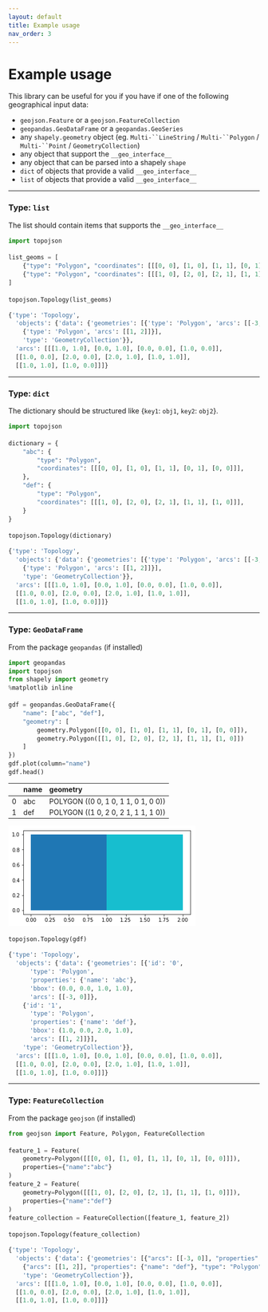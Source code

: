 ```yaml
---
layout: default
title: Example usage
nav_order: 3
---
```


# Example usage

This library can be useful for you if you have if one of the following geographical input data:

- `geojson.Feature` or a `geojson.FeatureCollection`
- `geopandas.GeoDataFrame` or a `geopandas.GeoSeries`
- any `shapely.geometry` object (eg. `Multi-``LineString` / `Multi-``Polygon` / `Multi-``Point` / `GeometryCollection`)
- any object that support the `__geo_interface__`
- any object that can be parsed into a shapely `shape`
- `dict` of objects that provide a valid `__geo_interface__`
- `list` of objects that provide a valid `__geo_interface__`

* * * 

### Type: `list`
The list should contain items that supports the `__geo_interface__`

```python
import topojson

list_geoms = [
    {"type": "Polygon", "coordinates": [[[0, 0], [1, 0], [1, 1], [0, 1], [0, 0]]]},
    {"type": "Polygon", "coordinates": [[[1, 0], [2, 0], [2, 1], [1, 1], [1, 0]]]}
]

topojson.Topology(list_geoms)
```

```python
{'type': 'Topology',
  'objects': {'data': {'geometries': [{'type': 'Polygon', 'arcs': [[-3, 0]]},
    {'type': 'Polygon', 'arcs': [[1, 2]]}],
    'type': 'GeometryCollection'}},
  'arcs': [[[1.0, 1.0], [0.0, 1.0], [0.0, 0.0], [1.0, 0.0]],
  [[1.0, 0.0], [2.0, 0.0], [2.0, 1.0], [1.0, 1.0]],
  [[1.0, 1.0], [1.0, 0.0]]]}
```

* * * 

### Type: `dict`
The dictionary should be structured like {`key1`: `obj1`, `key2`: `obj2`}.

```python
import topojson

dictionary = {
    "abc": {
        "type": "Polygon",
        "coordinates": [[[0, 0], [1, 0], [1, 1], [0, 1], [0, 0]]],
    },
    "def": {
        "type": "Polygon",
        "coordinates": [[[1, 0], [2, 0], [2, 1], [1, 1], [1, 0]]],
    }
}

topojson.Topology(dictionary)
```

```python
{'type': 'Topology',
  'objects': {'data': {'geometries': [{'type': 'Polygon', 'arcs': [[-3, 0]]},
    {'type': 'Polygon', 'arcs': [[1, 2]]}],
    'type': 'GeometryCollection'}},
  'arcs': [[[1.0, 1.0], [0.0, 1.0], [0.0, 0.0], [1.0, 0.0]],
  [[1.0, 0.0], [2.0, 0.0], [2.0, 1.0], [1.0, 1.0]],
  [[1.0, 1.0], [1.0, 0.0]]]}
```

* * * 

### Type: `GeoDataFrame` 
From the package `geopandas` (if installed)

```python
import geopandas
import topojson
from shapely import geometry
%matplotlib inline

gdf = geopandas.GeoDataFrame({
    "name": ["abc", "def"],
    "geometry": [
        geometry.Polygon([[0, 0], [1, 0], [1, 1], [0, 1], [0, 0]]),
        geometry.Polygon([[1, 0], [2, 0], [2, 1], [1, 1], [1, 0]])
    ]
})
gdf.plot(column="name")
gdf.head()
```

|   | name| geometry                            |
|:--|:----|:------------------------------------|
| 0 | abc | POLYGON ((0 0, 1 0, 1 1, 0 1, 0 0)) |
| 1 | def | POLYGON ((1 0, 2 0, 2 1, 1 1, 1 0)) |


<img src="images/geodataframe_plot.png" alt="Plot GeoDataFrame">

```python
topojson.Topology(gdf)
```

```python
{'type': 'Topology',
  'objects': {'data': {'geometries': [{'id': '0',
      'type': 'Polygon',
      'properties': {'name': 'abc'},
      'bbox': (0.0, 0.0, 1.0, 1.0),
      'arcs': [[-3, 0]]},
    {'id': '1',
      'type': 'Polygon',
      'properties': {'name': 'def'},
      'bbox': (1.0, 0.0, 2.0, 1.0),
      'arcs': [[1, 2]]}],
    'type': 'GeometryCollection'}},
  'arcs': [[[1.0, 1.0], [0.0, 1.0], [0.0, 0.0], [1.0, 0.0]],
  [[1.0, 0.0], [2.0, 0.0], [2.0, 1.0], [1.0, 1.0]],
  [[1.0, 1.0], [1.0, 0.0]]]}
```

* * * 

### Type: `FeatureCollection` 
From the package `geojson` (if installed)

```python
from geojson import Feature, Polygon, FeatureCollection

feature_1 = Feature(
    geometry=Polygon([[[0, 0], [1, 0], [1, 1], [0, 1], [0, 0]]]),
    properties={"name":"abc"}
)
feature_2 = Feature(
    geometry=Polygon([[[1, 0], [2, 0], [2, 1], [1, 1], [1, 0]]]),
    properties={"name":"def"}
)
feature_collection = FeatureCollection([feature_1, feature_2])

topojson.Topology(feature_collection)
```

```python
{'type': 'Topology',
  'objects': {'data': {'geometries': [{"arcs": [[-3, 0]], "properties": {"name": "abc"}, "type": "Polygon"},
    {"arcs": [[1, 2]], "properties": {"name": "def"}, "type": "Polygon"}],
    'type': 'GeometryCollection'}},
  'arcs': [[[1.0, 1.0], [0.0, 1.0], [0.0, 0.0], [1.0, 0.0]],
  [[1.0, 0.0], [2.0, 0.0], [2.0, 1.0], [1.0, 1.0]],
  [[1.0, 1.0], [1.0, 0.0]]]}
```
